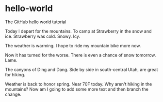 # hello-world
The GitHub hello world tutorial

Today I depart for the mountains.  To camp at Strawberry in the snow and ice.
Strawberry was cold.  Snowy.  Icy.

The weather is warming.  I hope to ride my mountain bike more now.

Now it has turned for the worse.  There is even a chance of snow tomorrow.  Lame.

The canyons of Ding and Dang.  Side by side in south-central Utah, are great for hiking.

Weather is back to honor spring.  Near 70F today.  Why aren't hiking in the mountains?  Now am I going to add some more text and then branch the change.
